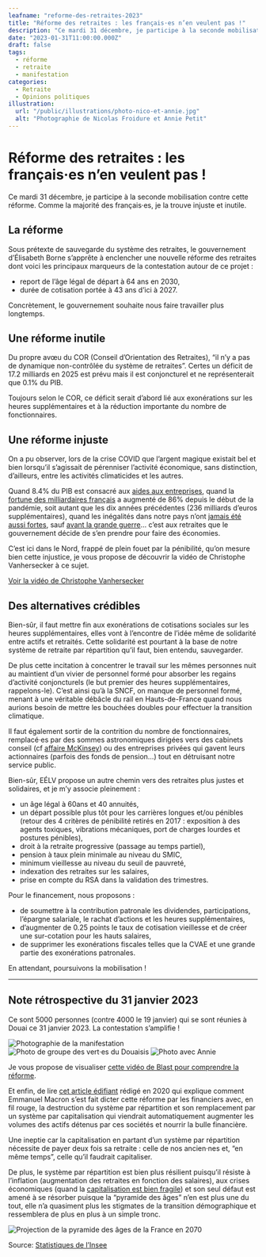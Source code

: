 ```yaml
---
leafname: "reforme-des-retraites-2023"
title: "Réforme des retraites : les français·es n’en veulent pas !"
description: "Ce mardi 31 décembre, je participe à la seconde mobilisation contre cette réforme. Comme la majorité des français·es, je la trouve injuste et inutile."
date: "2023-01-31T11:00:00.000Z"
draft: false
tags:
  - réforme
  - retraite
  - manifestation
categories:
  - Retraite
  - Opinions politiques
illustration:
  url: "/public/illustrations/photo-nico-et-annie.jpg"
  alt: "Photographie de Nicolas Froidure et Annie Petit"
---
```


# Réforme des retraites : les français·es n’en veulent pas !

Ce mardi 31 décembre, je participe à la seconde mobilisation contre cette réforme. Comme la majorité des français·es, je la trouve injuste et inutile.

## La réforme

Sous prétexte de sauvegarde du système des retraites, le gouvernement d’Élisabeth Borne s’apprête à enclencher une nouvelle réforme des retraites dont voici les principaux marqueurs de la contestation autour de ce projet :

- report de l’âge légal de départ à 64 ans en 2030,
- durée de cotisation portée à 43 ans d’ici à 2027.

Concrètement, le gouvernement souhaite nous faire travailler plus longtemps.

## Une réforme inutile

Du propre avœu du COR (Conseil d’Orientation des Retraites), “il n’y a pas de dynamique non-contrôlée du système de retraites”. Certes un déficit de 17.2 milliards en 2025 est prévu mais il est conjoncturel et ne représenterait que 0.1% du PIB.

Toujours selon le COR, ce déficit serait d’abord lié aux exonérations sur les heures supplémentaires et à la réduction importante du nombre de fonctionnaires.

## Une réforme injuste

On a pu observer, lors de la crise COVID que l’argent magique existait bel et bien lorsqu’il s’agissait de pérenniser l’activité économique, sans distinction, d’ailleurs, entre les activités climaticides et les autres.

Quand 8.4% du PIB est consacré aux [aides aux entreprises](https://www.alternatives-economiques.fr/aides-aux-entreprises-coutent-une-fortune/), quand la [fortune des milliardaires français](https://www.oxfamfrance.org/communiques-de-presse/la-fortune-des-milliardaires-a-davantage-augmente-depuis-le-debut-de-la-pandemie-quen-une-decennie/) a augmenté de 86% depuis le début de la pandémie, soit autant que les dix années précédentes (236 milliards d’euros supplémentaires), quand les inégalités dans notre pays n’ont [jamais été aussi fortes](https://www.facebook.com/nfroidure/posts/pfbid0538WtJaWrBf7t5siSQQ5oPDcMFrupEsAScuWkr5r6ofMNfVF6wMucfMkN6CiWqNql), sauf [avant la grande guerre](https://www.inegalites.fr/Un-siecle-d-inegalites-de-revenus-les-super-riches-regagnent-le-terrain-perdu)… c’est aux retraites que le gouvernement décide de s’en prendre pour faire des économies.

C’est ici dans le Nord, frappé de plein fouet par la pénibilité, qu’on mesure bien cette injustice, je vous propose de découvrir la vidéo de Christophe Vanhersecker à ce sujet.

[Voir la vidéo de Christophe Vanhersecker](https://www.youtube.com/watch?v=a8m3I5prmho "📺")

## Des alternatives crédibles

Bien-sûr, il faut mettre fin aux exonérations de cotisations sociales sur les heures supplémentaires, elles vont à l’encontre de l’idée même de solidarité entre actifs et retraités. Cette solidarité est pourtant à la base de notre système de retraite par répartition qu’il faut, bien entendu, sauvegarder.

De plus cette incitation à concentrer le travail sur les mêmes personnes nuit au maintient d’un vivier de personnel formé pour absorber les regains d’activité conjoncturels (le but premier des heures supplémentaires, rappelons-le). C’est ainsi qu’à la SNCF, on manque de personnel formé, menant à une véritable débâcle du rail en Hauts-de-France quand nous aurions besoin de mettre les bouchées doubles pour effectuer la transition climatique.

Il faut également sortir de la contrition du nombre de fonctionnaires, remplacé·es par des sommes astronomiques dirigées vers des cabinets conseil (cf [affaire McKinsey](https://www.francetvinfo.fr/politique/emmanuel-macron/affaire-mckinsey-sur-quoi-portent-les-trois-enquetes-ouvertes-par-le-parquet-national-financier_5500854.html)) ou des entreprises privées qui gavent leurs actionnaires (parfois des fonds de pension…) tout en détruisant notre service public.

Bien-sûr, EÉLV propose un autre chemin vers des retraites plus justes et solidaires, et je m’y associe pleinement :

- un âge légal à 60ans et 40 annuités,
- un départ possible plus tôt pour les carrières longues et/ou pénibles (retour des 4 critères de pénibilité retirés en 2017 : exposition à des agents toxiques, vibrations mécaniques, port de charges lourdes et postures pénibles),
- droit à la retraite progressive (passage au temps partiel),
- pension à taux plein minimale au niveau du SMIC,
- minimum vieillesse au niveau du seuil de pauvreté,
- indexation des retraites sur les salaires,
- prise en compte du RSA dans la validation des trimestres.

Pour le financement, nous proposons :

- de soumettre à la contribution patronale les dividendes, participations, l’épargne salariale, le rachat d’actions et les heures supplémentaires,
- d’augmenter de 0.25 points le taux de cotisation vieillesse et de créer une sur-cotation pour les hauts salaires,
- de supprimer les exonérations fiscales telles que la CVAE et une grande partie des exonérations patronales.

En attendant, poursuivons la mobilisation !

---

## Note rétrospective du 31 janvier 2023

Ce sont 5000 personnes (contre 4000 le 19 janvier) qui se sont réunies à Douai ce 31 janvier 2023. La contestation s’amplifie !

![Photographie de la manifestation](/public/illustrations/manifestation-retraites.jpg)
![Photo de groupe des vert·es du Douaisis](/public/illustrations/photo-verts-douai.jpg)
![Photo avec Annie](/public/illustrations/photo-nico-et-annie.jpg)

Je vous propose de visualiser [cette vidéo de Blast pour comprendre la réforme](https://www.blast-info.fr/emissions/2023/retraites-decryptage-dune-reforme-injuste-n-N4pAlgSre-9S0BrwZH7Q).

Et enfin, de lire [cet article édifiant](https://www.monde-diplomatique.fr/2020/01/LEDER/61189) rédigé en 2020 qui explique comment Emmanuel Macron s’est fait dicter cette réforme par les financiers avec, en fil rouge, la destruction du système par répartition et son remplacement par un système par capitalisation qui viendrait automatiquement augmenter les volumes des actifs détenus par ces sociétés et nourrir la bulle financière.

Une ineptie car la capitalisation en partant d’un système par répartition nécessite de payer deux fois sa retraite : celle de nos ancien·nes et, “en même temps”, celle qu’il faudrait capitaliser.

De plus, le système par répartition est bien plus résilient puisqu’il résiste à l’inflation (augmentation des retraites en fonction des salaires), aux crises économiques (quand la [capitalisation est bien fragile](https://www.lemonde.fr/la-crise-financiere/article/2008/10/29/le-krach-boursier-menace-les-retraites-dans-de-nombreux-pays_1112372_1101386.html)) et son seul défaut est amené à se résorber puisque la “pyramide des âges” n’en est plus une du tout, elle n’a quasiment plus les stigmates de la transition démographique et ressemblera de plus en plus à un simple tronc.

![Projection de la pyramide des âges de la France en 2070](/public/illustrations/pyramide-age-2070.png)

Source: [Statistiques de l’Insee](https://www.insee.fr/fr/statistiques/3676587?sommaire=3696937)
